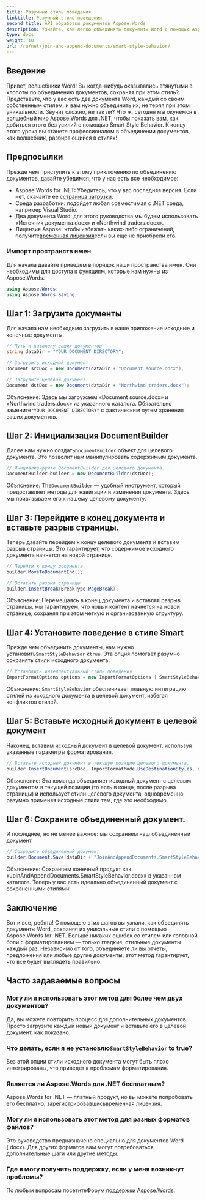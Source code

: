 ```yaml
---
title: Разумный стиль поведения
linktitle: Разумный стиль поведения
second_title: API обработки документов Aspose.Words
description: Узнайте, как легко объединять документы Word с помощью Aspose.Words для .NET, сохраняя стили и гарантируя профессиональные результаты.
type: docs
weight: 10
url: /ru/net/join-and-append-documents/smart-style-behavior/
---
```

## Введение

Привет, волшебники Word! Вы когда-нибудь оказывались втянутыми в хлопоты по объединению документов, сохраняя при этом стиль? Представьте, что у вас есть два документа Word, каждый со своим собственным стилем, и вам нужно объединить их, не теряя при этом уникальности. Звучит сложно, не так ли? Что ж, сегодня мы окунемся в волшебный мир Aspose.Words для .NET, чтобы показать вам, как добиться этого без усилий с помощью Smart Style Behavior. К концу этого урока вы станете профессионалом в объединении документов, как волшебник, разбирающийся в стилях!

## Предпосылки

Прежде чем приступить к этому приключению по объединению документов, давайте убедимся, что у нас есть все необходимое:

-  Aspose.Words for .NET: Убедитесь, что у вас последняя версия. Если нет, скачайте ее с[страница загрузки](https://releases.aspose.com/words/net/).
- Среда разработки: подойдет любая совместимая с .NET среда, например Visual Studio.
- Два документа Word: для этого руководства мы будем использовать «Источник документа.docx» и «Northwind traders.docx».
-  Лицензия Aspose: чтобы избежать каких-либо ограничений, получите[временная лицензия](https://purchase.aspose.com/temporary-license/)если вы еще не приобрели его.

### Импорт пространств имен

Для начала давайте приведем в порядок наши пространства имен. Они необходимы для доступа к функциям, которые нам нужны из Aspose.Words.

```csharp
using Aspose.Words;
using Aspose.Words.Saving;
```

## Шаг 1: Загрузите документы

Для начала нам необходимо загрузить в наше приложение исходные и конечные документы.

```csharp
// Путь к каталогу ваших документов
string dataDir = "YOUR DOCUMENT DIRECTORY";

// Загрузить исходный документ
Document srcDoc = new Document(dataDir + "Document source.docx");

// Загрузите целевой документ
Document dstDoc = new Document(dataDir + "Northwind traders.docx");
```

Объяснение:
 Здесь мы загружаем «Document source.docx» и «Northwind traders.docx» из указанного каталога. Обязательно замените`"YOUR DOCUMENT DIRECTORY"` с фактическим путем хранения ваших документов.

## Шаг 2: Инициализация DocumentBuilder

 Далее нам нужно создать`DocumentBuilder` объект для целевого документа. Это позволит нам манипулировать содержимым документа.

```csharp
// Инициализируйте DocumentBuilder для целевого документа.
DocumentBuilder builder = new DocumentBuilder(dstDoc);
```

Объяснение:
The`DocumentBuilder` — удобный инструмент, который предоставляет методы для навигации и изменения документа. Здесь мы привязываем его к нашему целевому документу.

## Шаг 3: Перейдите в конец документа и вставьте разрыв страницы.

Теперь давайте перейдем к концу целевого документа и вставим разрыв страницы. Это гарантирует, что содержимое исходного документа начнется на новой странице.

```csharp
// Перейти к концу документа
builder.MoveToDocumentEnd();

// Вставить разрыв страницы
builder.InsertBreak(BreakType.PageBreak);
```

Объяснение:
Перемещаясь в конец документа и вставляя разрыв страницы, мы гарантируем, что новый контент начнется на новой странице, сохраняя при этом четкую и организованную структуру.

## Шаг 4: Установите поведение в стиле Smart

 Прежде чем объединить документы, нам нужно установить`SmartStyleBehavior` к`true`. Эта опция помогает разумно сохранять стили исходного документа.

```csharp
// Установить интеллектуальный стиль поведения
ImportFormatOptions options = new ImportFormatOptions { SmartStyleBehavior = true };
```

Объяснение:
`SmartStyleBehavior` обеспечивает плавную интеграцию стилей из исходного документа в целевой документ, избегая конфликтов стилей.

## Шаг 5: Вставьте исходный документ в целевой документ

Наконец, вставим исходный документ в целевой документ, используя указанные параметры форматирования.

```csharp
// Вставьте исходный документ в текущую позицию целевого документа.
builder.InsertDocument(srcDoc, ImportFormatMode.UseDestinationStyles, options);
```

Объяснение:
Эта команда объединяет исходный документ с целевым документом в текущей позиции (то есть в конце, после разрыва страницы) и использует стили целевого документа, одновременно разумно применяя исходные стили там, где это необходимо.

## Шаг 6: Сохраните объединенный документ.

И последнее, но не менее важное: мы сохраняем наш объединенный документ.

```csharp
// Сохраните объединенный документ
builder.Document.Save(dataDir + "JoinAndAppendDocuments.SmartStyleBehavior.docx");
```

Объяснение:
Сохраняем конечный продукт как «JoinAndAppendDocuments.SmartStyleBehavior.docx» в указанном каталоге. Теперь у вас есть идеально объединенный документ с сохраненными стилями!

## Заключение

Вот и все, ребята! С помощью этих шагов вы узнали, как объединять документы Word, сохраняя их уникальные стили с помощью Aspose.Words for .NET. Больше никаких ошибок со стилем или головной боли с форматированием — только гладкие, стильные документы каждый раз. Независимо от того, объединяете ли вы отчеты, предложения или любые другие документы, этот метод гарантирует, что все будет выглядеть правильно.

## Часто задаваемые вопросы

### Могу ли я использовать этот метод для более чем двух документов?
Да, вы можете повторить процесс для дополнительных документов. Просто загрузите каждый новый документ и вставьте его в целевой документ, как показано.

### Что делать, если я не установлю`SmartStyleBehavior` to true?
Без этой опции стили исходного документа могут быть плохо интегрированы, что приведет к проблемам форматирования.

### Является ли Aspose.Words для .NET бесплатным?
 Aspose.Words for .NET — платный продукт, но вы можете попробовать его бесплатно, зарегистрировавшись[временная лицензия](https://purchase.aspose.com/temporary-license/).

### Могу ли я использовать этот метод для разных форматов файлов?
Это руководство предназначено специально для документов Word (.docx). Для других форматов вам могут потребоваться дополнительные шаги или другие методы.

### Где я могу получить поддержку, если у меня возникнут проблемы?
 По любым вопросам посетите[Форум поддержки Aspose.Words](https://forum.aspose.com/c/words/8).
